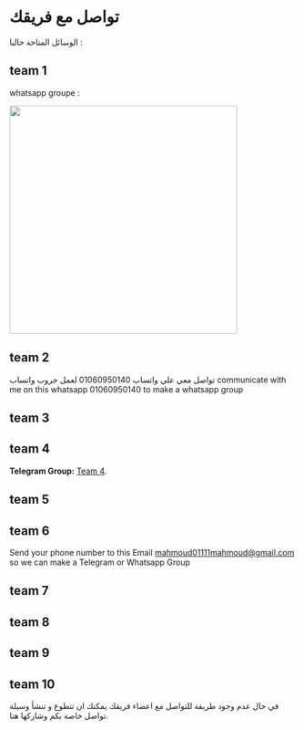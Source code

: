 # تواصل مع فريقك

الوسائل المتاحة حاليا :

## team 1 
whatsapp groupe :

<img src="./images/whatsapp-team-1.jpg" width="400" height = "400" style = "display: block">

## team 2
تواصل معي علي واتساب 01060950140
لعمل جروب واتساب 
communicate with me on this whatsapp 01060950140 to make a whatsapp group
## team 3
## team 4
**Telegram Group:**
[Team 4](https://t.me/+VHHabKpGpVoxY2Nk).
## team 5
## team 6
Send your phone number to this Email mahmoud01111mahmoud@gmail.com so we can make a Telegram or Whatsapp Group
## team 7
## team 8
## team 9
## team 10

في حال عدم وجود طريقة للتواصل مع اعضاء فريقك يمكنك ان تتطوع و تنشأ وسيلة تواصل خاصة بكم  وشاركها هنا.
